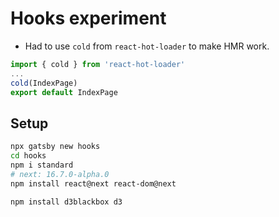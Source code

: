 # Hooks experiment

- Had to use  `cold` from `react-hot-loader` to make HMR work.

```js
import { cold } from 'react-hot-loader'
...
cold(IndexPage)
export default IndexPage
```

## Setup

```bash
npx gatsby new hooks
cd hooks
npm i standard
# next: 16.7.0-alpha.0
npm install react@next react-dom@next

npm install d3blackbox d3
```